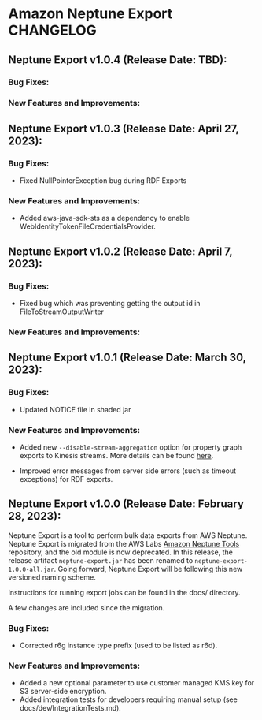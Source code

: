 # Amazon Neptune Export CHANGELOG

## Neptune Export v1.0.4 (Release Date: TBD):

### Bug Fixes:

### New Features and Improvements:

## Neptune Export v1.0.3 (Release Date: April 27, 2023):

### Bug Fixes:

- Fixed NullPointerException bug during RDF Exports

### New Features and Improvements:

- Added aws-java-sdk-sts as a dependency to enable WebIdentityTokenFileCredentialsProvider.

## Neptune Export v1.0.2 (Release Date: April 7, 2023):

### Bug Fixes:

- Fixed bug which was preventing getting the output id in FileToStreamOutputWriter

### New Features and Improvements:

## Neptune Export v1.0.1 (Release Date: March 30, 2023):

### Bug Fixes:

- Updated NOTICE file in shaded jar

### New Features and Improvements:

- Added new `--disable-stream-aggregation` option for property graph exports to Kinesis streams. More details can be found [here](https://github.com/aws/neptune-export#exporting-to-an-amazon-kinesis-data-stream).

- Improved error messages from server side errors (such as timeout exceptions) for RDF exports.

## Neptune Export v1.0.0 (Release Date: February 28, 2023):

Neptune Export is a tool to perform bulk data exports from AWS Neptune. Neptune Export is migrated from the AWS Labs [Amazon Neptune Tools](https://github.com/awslabs/amazon-neptune-tools) repository, and the old module is now deprecated. In this release, the release artifact `neptune-export.jar` has been renamed to `neptune-export-1.0.0-all.jar`. Going forward, Neptune Export will be following this new versioned naming scheme.

Instructions for running export jobs can be found in the docs/ directory.

A few changes are included since the migration. 

### Bug Fixes:

- Corrected r6g instance type prefix (used to be listed as r6d).

### New Features and Improvements:

- Added a new optional parameter to use customer managed KMS key for S3 server-side encryption.
- Added integration tests for developers requiring manual setup (see docs/dev/IntegrationTests.md).